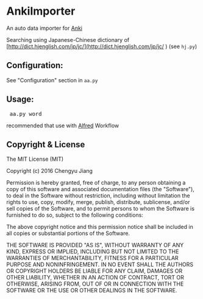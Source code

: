 # AnkiImporter

An auto data importer for  [Anki](https://www.ankiapp.com/)

Searching using Japanese-Chinese dictionary of [http://dict.hjenglish.com/jp/jc/](http://dict.hjenglish.com/jp/jc/ ) (see `hj.py`)

## Configuration:
See "Configuration" section in `aa.py`

## Usage:
<pre> aa.py word </pre>

recommended that use with [Alfred](https://www.alfredapp.com/) Workflow

## Copyright & License

The MIT License (MIT)

Copyright (c) 2016 Chengyu Jiang

Permission is hereby granted, free of charge, to any person obtaining a copy
of this software and associated documentation files (the "Software"), to deal
in the Software without restriction, including without limitation the rights
to use, copy, modify, merge, publish, distribute, sublicense, and/or sell
copies of the Software, and to permit persons to whom the Software is
furnished to do so, subject to the following conditions:

The above copyright notice and this permission notice shall be included in all
copies or substantial portions of the Software.

THE SOFTWARE IS PROVIDED "AS IS", WITHOUT WARRANTY OF ANY KIND, EXPRESS OR
IMPLIED, INCLUDING BUT NOT LIMITED TO THE WARRANTIES OF MERCHANTABILITY,
FITNESS FOR A PARTICULAR PURPOSE AND NONINFRINGEMENT. IN NO EVENT SHALL THE
AUTHORS OR COPYRIGHT HOLDERS BE LIABLE FOR ANY CLAIM, DAMAGES OR OTHER
LIABILITY, WHETHER IN AN ACTION OF CONTRACT, TORT OR OTHERWISE, ARISING FROM,
OUT OF OR IN CONNECTION WITH THE SOFTWARE OR THE USE OR OTHER DEALINGS IN THE
SOFTWARE.
